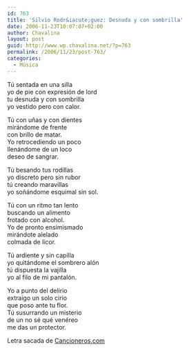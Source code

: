```yaml
---
id: 763
title: 'Silvio Rodr&iacute;guez: Desnuda y con sombrilla'
date: 2006-11-23T10:07:07+02:00
author: Chavalina
layout: post
guid: http://www.wp.chavalina.net/?p=763
permalink: /2006/11/23/post-763/
categories:
  - Música
---
```

T&uacute; sentada en una silla  
yo de pie con expresión de lord  
tu desnuda y con sombrilla  
yo vestido pero con calor.

T&uacute; con u&ntilde;as y con dientes  
mirándome de frente  
con brillo de matar.  
Yo retrocediendo un poco  
llenándome de un loco  
deseo de sangrar.

T&uacute; besando tus rodillas  
yo discreto pero sin rubor  
t&uacute; creando maravillas  
yo so&ntilde;ándome esquimal sin sol.

T&uacute; con un ritmo tan lento  
buscando un alimento  
frotado con alcohol.  
Yo de pronto ensimismado  
mirándote alelado  
colmada de licor.

T&uacute; ardiente y sin capilla  
yo quitándome el sombrero alón  
t&uacute; dispuesta la vajilla  
yo al filo de mi pantalón.

Yo a punto del delirio  
extraigo un solo cirio  
que poso ante tu flor.  
T&uacute; susurrando un misterio  
de un no sé qué venéreo  
me das un protector.

Letra sacada de <a href="http://www.trovadores.net/index.php?MH=nc.php?NM=393" target="_blank">Cancioneros.com</a>